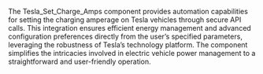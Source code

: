 The Tesla_Set_Charge_Amps component provides automation capabilities for setting the charging amperage on Tesla vehicles through secure API calls. This integration ensures efficient energy management and advanced configuration preferences directly from the user’s specified parameters, leveraging the robustness of Tesla’s technology platform. The component simplifies the intricacies involved in electric vehicle power management to a straightforward and user-friendly operation.
